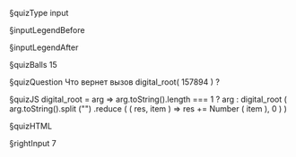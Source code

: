 §quizType
input


§inputLegendBefore


§inputLegendAfter


§quizBalls
15

§quizQuestion
Что вернет вызов digital_root( 157894 ) ?



§quizJS
digital_root = arg => arg.toString().length === 1 ? arg :
    digital_root ( arg.toString().split ("")
        .reduce ( ( res, item ) => res += Number ( item ), 0 ) )

§quizHTML


§rightInput
7
